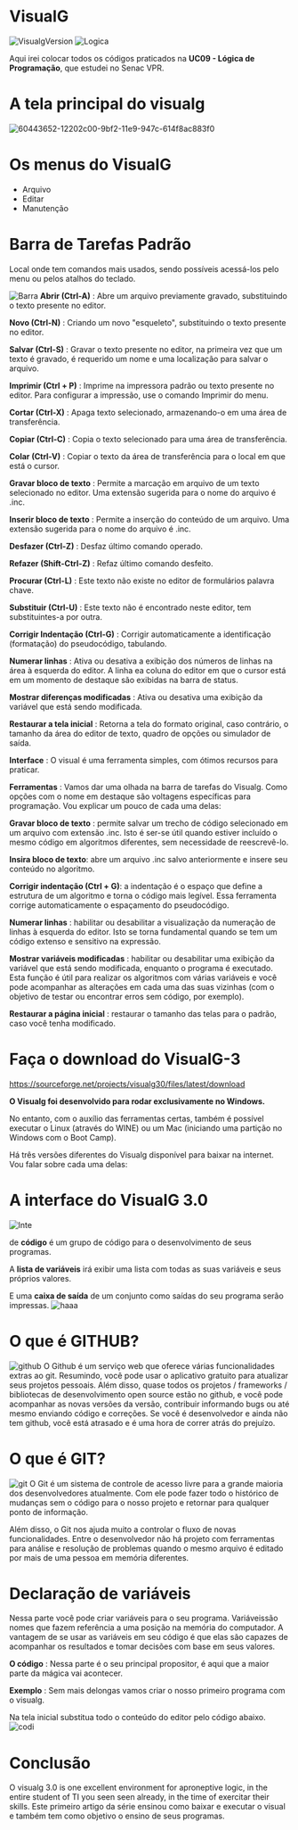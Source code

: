 # VisualG

![VisualgVersion](https://img.shields.io/badge/VisualG-3.0-brightgreen.svg)
![Logica](https://img.shields.io/badge/L%C3%B3gica%20-de%20Programa%C3%A7%C3%A3o-blueviolet.svg)

Aqui irei colocar todos os códigos praticados na **UC09 - Lógica de Programação**, que estudei no Senac VPR.
# A tela principal do visualg
![60443652-12202c00-9bf2-11e9-947c-614f8ac883f0](https://user-images.githubusercontent.com/52284130/61499791-e39aa300-a99e-11e9-99cb-7324780ca05d.png)
# Os menus do VisualG
- Arquivo
- Editar
- Manutenção

# Barra de Tarefas Padrão
Local onde tem comandos mais usados, sendo possíveis acessá-los pelo menu ou pelos atalhos do teclado.

![Barra](https://user-images.githubusercontent.com/52284130/61499873-25c3e480-a99f-11e9-89e7-65e3d75100ef.png)
**Abrir (Ctrl-A)** : Abre um arquivo previamente gravado, substituindo o texto presente no editor.

**Novo (Ctrl-N)** : Criando um novo "esqueleto", substituindo o texto presente no editor.

**Salvar (Ctrl-S)** : Gravar o texto presente no editor, na primeira vez que um texto é gravado, é requerido um nome e uma localização para salvar o arquivo.

**Imprimir (Ctrl + P)** : Imprime na impressora padrão ou texto presente no editor. Para configurar a impressão, use o comando Imprimir do menu.

**Cortar (Ctrl-X)** : Apaga texto selecionado, armazenando-o em uma área de transferência.

**Copiar (Ctrl-C)** : Copia o texto selecionado para uma área de transferência.

**Colar (Ctrl-V)** : Copiar o texto da área de transferência para o local em que está o cursor.

**Gravar bloco de texto** : Permite a marcação em arquivo de um texto selecionado no editor. Uma extensão sugerida para o nome do arquivo é .inc.

**Inserir bloco de texto** : Permite a inserção do conteúdo de um arquivo. Uma extensão sugerida para o nome do arquivo é .inc.

**Desfazer (Ctrl-Z)** : Desfaz último comando operado.

**Refazer (Shift-Ctrl-Z)** : Refaz último comando desfeito.

**Procurar (Ctrl-L)** : Este texto não existe no editor de formulários palavra chave.

**Substituir (Ctrl-U)** : Este texto não é encontrado neste editor, tem substituintes-a por outra.

**Corrigir Indentação (Ctrl-G)** : Corrigir automaticamente a identificação (formatação) do pseudocódigo, tabulando.

**Numerar linhas** : Ativa ou desativa a exibição dos números de linhas na área à esquerda do editor. A linha ea coluna do editor em que o cursor está em um momento de destaque são exibidas na barra de status.

**Mostrar diferenças modificadas** : Ativa ou desativa uma exibição da variável que está sendo modificada.

**Restaurar a tela inicial** : Retorna a tela do formato original, caso contrário, o tamanho da área do editor de texto, quadro de opções ou simulador de saída.

**Interface** : O visual é uma ferramenta simples, com ótimos recursos para praticar.

**Ferramentas** : Vamos dar uma olhada na barra de tarefas do Visualg. Como opções com o nome em destaque são voltagens específicas para programação. Vou explicar um pouco de cada uma delas:

**Gravar bloco de texto** : permite salvar um trecho de código selecionado em um arquivo com extensão .inc. Isto é ser-se útil quando estiver incluído o mesmo código em algoritmos diferentes, sem necessidade de reescrevê-lo.

**Insira bloco de texto**: abre um arquivo .inc salvo anteriormente e insere seu conteúdo no algoritmo.

**Corrigir indentação (Ctrl + G)**: a indentação é o espaço que define a estrutura de um algoritmo e torna o código mais legível. Essa ferramenta corrige automaticamente o espaçamento do pseudocódigo.

**Numerar linhas** : habilitar ou desabilitar a visualização da numeração de linhas à esquerda do editor. Isto se torna fundamental quando se tem um código extenso e sensitivo na expressão.

**Mostrar variáveis ​​modificadas** : habilitar ou desabilitar uma exibição da variável que está sendo modificada, enquanto o programa é executado. Esta função é útil para realizar os algoritmos com várias variáveis ​​e você pode acompanhar as alterações em cada uma das suas vizinhas (com o objetivo de testar ou encontrar erros sem código, por exemplo).

**Restaurar a página inicial** : restaurar o tamanho das telas para o padrão, caso você tenha modificado.

# Faça o download do VisualG-3
https://sourceforge.net/projects/visualg30/files/latest/download

**O Visualg foi desenvolvido para rodar exclusivamente no Windows.**

No entanto, com o auxílio das ferramentas certas, também é possível executar o Linux (através do WINE) ou um Mac (iniciando uma partição no Windows com o Boot Camp).

Há três versões diferentes do Visualg disponível para baixar na internet. Vou falar sobre cada uma delas:

# A interface do VisualG 3.0
![Inte](https://user-images.githubusercontent.com/52284130/61500045-e944b880-a99f-11e9-88d1-fac3256e5b71.png)

de **código** é um grupo de código para o desenvolvimento de seus programas.

A **lista de variáveis** irá exibir uma lista com todas as suas variáveis ​​e seus próprios valores.

E uma **caixa de saída** de um conjunto como saídas do seu programa serão impressas.
![haaa](https://user-images.githubusercontent.com/52284130/61500091-1abd8400-a9a0-11e9-86bb-83e4ab7b0b02.jpg)

# O que é GITHUB?

![github](https://user-images.githubusercontent.com/52284130/61500113-358ff880-a9a0-11e9-9a35-e51dd85a3db4.jpg)
O Github é um serviço web que oferece várias funcionalidades extras ao git. Resumindo, você pode usar o aplicativo gratuito para atualizar seus projetos pessoais. Além disso, quase todos os projetos / frameworks / bibliotecas de desenvolvimento open source estão no github, e você pode acompanhar as novas versões da versão, contribuir informando bugs ou até mesmo enviando código e correções. Se você é desenvolvedor e ainda não tem github, você está atrasado e é uma hora de correr atrás do prejuízo.

# O que é GIT?
![git](https://user-images.githubusercontent.com/52284130/61500161-5b1d0200-a9a0-11e9-8ac5-c1039982f5a8.png)
O Git é um sistema de controle de acesso livre para a grande maioria dos desenvolvedores atualmente. Com ele pode fazer todo o histórico de mudanças sem o código para o nosso projeto e retornar para qualquer ponto de informação.

Além disso, o Git nos ajuda muito a controlar o fluxo de novas funcionalidades. Entre o desenvolvedor não há projeto com ferramentas para análise e resolução de problemas quando o mesmo arquivo é editado por mais de uma pessoa em memória diferentes.

# Declaração de variáveis
Nessa parte você pode criar variáveis ​​para o seu programa. Variáveis ​​são nomes que fazem referência a uma posição na memória do computador. A vantagem de se usar as variáveis ​​em seu código é que elas são capazes de acompanhar os resultados e tomar decisões com base em seus valores.

**O código** : Nessa parte é o seu principal propositor, é aqui que a maior parte da mágica vai acontecer.

**Exemplo** : Sem mais delongas vamos criar o nosso primeiro programa com o visualg.

Na tela inicial substitua todo o conteúdo do editor pelo código abaixo.
![codi](https://user-images.githubusercontent.com/52284130/61500214-8ef82780-a9a0-11e9-8bad-a8e49afc295f.png)

# Conclusão
O visualg 3.0 is one excellent environment for aproneptive logic, in the entire student of TI you seen seen already, in the time of exercitar their skills. Este primeiro artigo da série ensinou como baixar e executar o visual e também tem como objetivo o ensino de seus programas.

